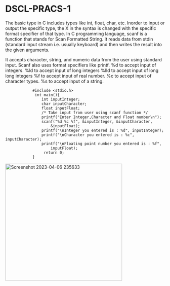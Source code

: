 # DSCL-PRACS-1

The basic type in C includes types like int, float, char, etc. Inorder to input or output the specific type, the X in the syntax is changed with the specific format specifier of that type.
In C programming language, scanf is a function that stands for Scan Formatted String. It reads data from stdin (standard input stream i.e. usually keyboard) and then writes the result into the given arguments.

It accepts character, string, and numeric data from the user using standard input.
Scanf also uses format specifiers like printf.
%d to accept input of integers.
%ld to  accept input of long integers
%lld to accept input of long long integers
%f to accept input of real number.
%c to accept input of character types.
%s to accept input of a string.

                #include <stdio.h>
                 int main(){
                    int inputInteger;
                    char inputCharacter;
                    float inputFloat;  
                    /* Take input from user using scanf function */
                    printf("Enter Integer,Character and Float number\n");
                    scanf("%d %c %f", &inputInteger, &inputCharacter,
                        &inputFloat);
                    printf("\nInteger you entered is : %d", inputInteger);
                    printf("\nCharacter you entered is : %c", inputCharacter);
                    printf("\nFloating point number you entered is : %f",
                        inputFloat);
                     return 0;
                }

<img width="369" alt="Screenshot 2023-04-06 235633" src="https://user-images.githubusercontent.com/124857385/230707445-8dbd0bb8-d1b7-458b-83f6-eae562ce181b.png">
